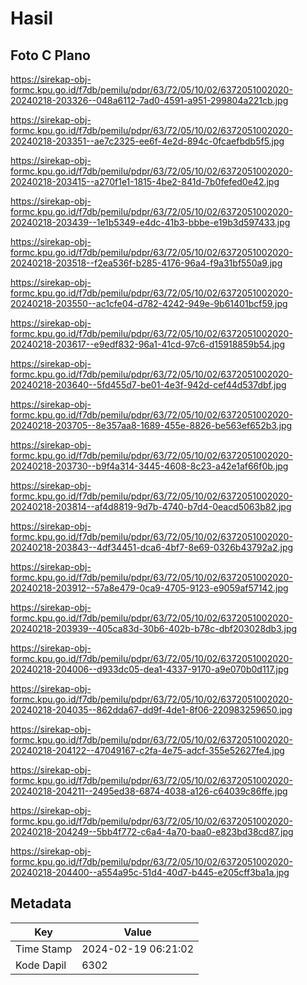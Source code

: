 # Hasil

## Foto C Plano

https://sirekap-obj-formc.kpu.go.id/f7db/pemilu/pdpr/63/72/05/10/02/6372051002020-20240218-203326--048a6112-7ad0-4591-a951-299804a221cb.jpg

https://sirekap-obj-formc.kpu.go.id/f7db/pemilu/pdpr/63/72/05/10/02/6372051002020-20240218-203351--ae7c2325-ee6f-4e2d-894c-0fcaefbdb5f5.jpg

https://sirekap-obj-formc.kpu.go.id/f7db/pemilu/pdpr/63/72/05/10/02/6372051002020-20240218-203415--a270f1e1-1815-4be2-841d-7b0fefed0e42.jpg

https://sirekap-obj-formc.kpu.go.id/f7db/pemilu/pdpr/63/72/05/10/02/6372051002020-20240218-203439--1e1b5349-e4dc-41b3-bbbe-e19b3d597433.jpg

https://sirekap-obj-formc.kpu.go.id/f7db/pemilu/pdpr/63/72/05/10/02/6372051002020-20240218-203518--f2ea536f-b285-4176-96a4-f9a31bf550a9.jpg

https://sirekap-obj-formc.kpu.go.id/f7db/pemilu/pdpr/63/72/05/10/02/6372051002020-20240218-203550--ac1cfe04-d782-4242-949e-9b61401bcf59.jpg

https://sirekap-obj-formc.kpu.go.id/f7db/pemilu/pdpr/63/72/05/10/02/6372051002020-20240218-203617--e9edf832-96a1-41cd-97c6-d15918859b54.jpg

https://sirekap-obj-formc.kpu.go.id/f7db/pemilu/pdpr/63/72/05/10/02/6372051002020-20240218-203640--5fd455d7-be01-4e3f-942d-cef44d537dbf.jpg

https://sirekap-obj-formc.kpu.go.id/f7db/pemilu/pdpr/63/72/05/10/02/6372051002020-20240218-203705--8e357aa8-1689-455e-8826-be563ef652b3.jpg

https://sirekap-obj-formc.kpu.go.id/f7db/pemilu/pdpr/63/72/05/10/02/6372051002020-20240218-203730--b9f4a314-3445-4608-8c23-a42e1af66f0b.jpg

https://sirekap-obj-formc.kpu.go.id/f7db/pemilu/pdpr/63/72/05/10/02/6372051002020-20240218-203814--af4d8819-9d7b-4740-b7d4-0eacd5063b82.jpg

https://sirekap-obj-formc.kpu.go.id/f7db/pemilu/pdpr/63/72/05/10/02/6372051002020-20240218-203843--4df34451-dca6-4bf7-8e69-0326b43792a2.jpg

https://sirekap-obj-formc.kpu.go.id/f7db/pemilu/pdpr/63/72/05/10/02/6372051002020-20240218-203912--57a8e479-0ca9-4705-9123-e9059af57142.jpg

https://sirekap-obj-formc.kpu.go.id/f7db/pemilu/pdpr/63/72/05/10/02/6372051002020-20240218-203939--405ca83d-30b6-402b-b78c-dbf203028db3.jpg

https://sirekap-obj-formc.kpu.go.id/f7db/pemilu/pdpr/63/72/05/10/02/6372051002020-20240218-204006--d933dc05-dea1-4337-9170-a9e070b0d117.jpg

https://sirekap-obj-formc.kpu.go.id/f7db/pemilu/pdpr/63/72/05/10/02/6372051002020-20240218-204035--862dda67-dd9f-4de1-8f06-220983259650.jpg

https://sirekap-obj-formc.kpu.go.id/f7db/pemilu/pdpr/63/72/05/10/02/6372051002020-20240218-204122--47049167-c2fa-4e75-adcf-355e52627fe4.jpg

https://sirekap-obj-formc.kpu.go.id/f7db/pemilu/pdpr/63/72/05/10/02/6372051002020-20240218-204211--2495ed38-6874-4038-a126-c64039c86ffe.jpg

https://sirekap-obj-formc.kpu.go.id/f7db/pemilu/pdpr/63/72/05/10/02/6372051002020-20240218-204249--5bb4f772-c6a4-4a70-baa0-e823bd38cd87.jpg

https://sirekap-obj-formc.kpu.go.id/f7db/pemilu/pdpr/63/72/05/10/02/6372051002020-20240218-204400--a554a95c-51d4-40d7-b445-e205cff3ba1a.jpg


## Metadata

| Key        | Value               |
| ---------- | ------------------- |
| Time Stamp | 2024-02-19 06:21:02 |
| Kode Dapil | 6302                |



